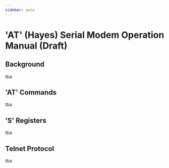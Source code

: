 ```yaml
---
sidebar: auto
---
```


# 'AT' (Hayes) Serial Modem Operation Manual (Draft)

## Background

tba

## 'AT' Commands

tba

## 'S' Registers

tba

## Telnet Protocol

tba
